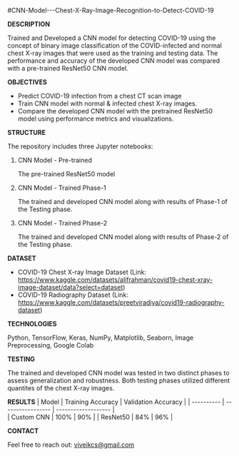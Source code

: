 #CNN-Model---Chest-X-Ray-Image-Recognition-to-Detect-COVID-19

**DESCRIPTION**

Trained and Developed a CNN model for detecting COVID-19 using the concept of binary image classification of the COVID-infected and normal chest X-ray images that were used as the training and testing data. The performance and accuracy of the developed CNN model was compared with a pre-trained ResNet50 CNN model.

**OBJECTIVES**
- Predict COVID-19 infection from a chest CT scan image
- Train CNN model with normal & infected chest X-ray images.
- Compare the developed CNN model with the pretrained ResNet50 model using performance metrics and visualizations.

**STRUCTURE**

The repository includes three Jupyter notebooks:
1. CNN Model - Pre-trained

   The pre-trained ResNet50 model
3. CNN Model - Trained Phase-1

   The trained and developed CNN model along with results of Phase-1 of the Testing phase.
5. CNN Model - Trained Phase-2

   The trained and developed CNN model along with results of Phase-2 of the Testing phase.

**DATASET**
- COVID-19 Chest X-ray Image Dataset (Link: https://www.kaggle.com/datasets/alifrahman/covid19-chest-xray-image-dataset/data?select=dataset)
- COVID-19 Radiography Dataset (Link: https://www.kaggle.com/datasets/preetviradiya/covid19-radiography-dataset)

**TECHNOLOGIES**

Python, TensorFlow, Keras, NumPy, Matplotlib, Seaborn, Image Preprocessing, Google Colab

**TESTING**

The trained and developed CNN model was tested in two distinct phases to assess generalization and robustness. Both testing phases utilized different quantites of the chest X-ray images.

**RESULTS**
| Model      | Training Accuracy | Validation Accuracy |
| ---------- | ----------------- | ------------------- |  
| Custom CNN |        100%       |         90%         |
| ResNet50   |        84%        |         96%         |

**CONTACT**

Feel free to reach out: viveikcs@gmail.com
